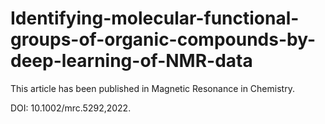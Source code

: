 # Identifying-molecular-functional-groups-of-organic-compounds-by-deep-learning-of-NMR-data


This article has been published in Magnetic Resonance in Chemistry.

DOI: 10.1002/mrc.5292,2022.

